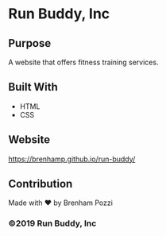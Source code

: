# Run Buddy, Inc

## Purpose
A website that offers fitness training services. 

## Built With
* HTML
* CSS

## Website
https://brenhamp.github.io/run-buddy/

## Contribution
Made with ❤️ by Brenham Pozzi

### ©️2019 Run Buddy, Inc 
